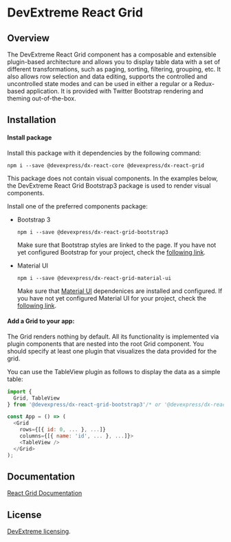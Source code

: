 # DevExtreme React Grid

## Overview

The DevExtreme React Grid component has a composable and extensible plugin-based architecture and allows you to display table data with a set of different transformations, such as paging, sorting, filtering, grouping, etc. It also allows row selection and data editing, supports the controlled and uncontrolled state modes and can be used in either a regular or a Redux-based application. It is provided with Twitter Bootstrap rendering and theming out-of-the-box.

## Installation

#### Install package

Install this package with it dependencies by the following command:

```
npm i --save @devexpress/dx-react-core @devexpress/dx-react-grid
```

This package does not contain visual components. In the examples below, the DevExtreme React Grid Bootstrap3 package is used to render visual components.

Install one of the preferred components package:

- Bootstrap 3

  ```
  npm i --save @devexpress/dx-react-grid-bootstrap3
  ```

  Make sure that Bootstrap styles are linked to the page. If you have not yet configured Bootstrap for your project, check the [following link](http://getbootstrap.com/getting-started/#download).

- Material UI

  ```
  npm i --save @devexpress/dx-react-grid-material-ui
  ```

  Make sure that [Material UI](https://material-ui-1dab0.firebaseapp.com/) dependenices are installed and configured. If you have not yet configured Material UI for your project, check the [following link](https://material-ui-1dab0.firebaseapp.com/getting-started/installation).

#### Add a Grid to your app:

The Grid renders nothing by default. All its functionality is implemented via plugin components that are nested into the root Grid component. You should specify at least one plugin that visualizes the data provided for the grid.

You can use the TableView plugin as follows to display the data as a simple table:

```js
import {
  Grid, TableView
} from '@devexpress/dx-react-grid-bootstrap3'/* or '@devexpress/dx-react-grid-material-ui' */;

const App = () => (
  <Grid
    rows={[{ id: 0, ... }, ...]}
    columns={[{ name: 'id', ... }, ...]}>
    <TableView />
  </Grid>
);
```

## Documentation

[React Grid Documentation](https://devexpress.github.io/devextreme-reactive/react/grid/docs/)

## License

[DevExtreme licensing](https://js.devexpress.com/licensing/).
